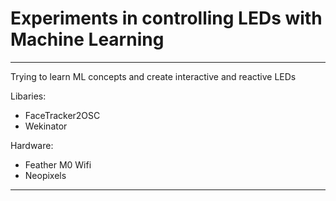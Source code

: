 # Experiments in controlling LEDs with Machine Learning

---

Trying to learn ML concepts and create interactive and reactive LEDs

Libaries:

- FaceTracker2OSC
- Wekinator

Hardware:

- Feather M0 Wifi
- Neopixels

---